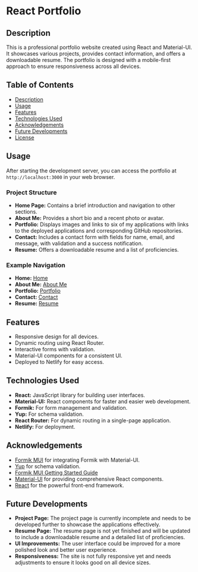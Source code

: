 # React Portfolio

## Description

This is a professional portfolio website created using React and Material-UI. It showcases various projects, provides contact information, and offers a downloadable resume. The portfolio is designed with a mobile-first approach to ensure responsiveness across all devices.

## Table of Contents

- [Description](#description)
- [Usage](#usage)
- [Features](#features)
- [Technologies Used](#technologies-used)
- [Acknowledgements](#acknowledgements)
- [Future Developments](#future-developments)
- [License](#license)

## Usage

After starting the development server, you can access the portfolio at `http://localhost:3000` in your web browser.

### Project Structure

- **Home Page:** Contains a brief introduction and navigation to other sections.
- **About Me:** Provides a short bio and a recent photo or avatar.
- **Portfolio:** Displays images and links to six of my applications with links to the deployed applications and corresponding GitHub repositories.
- **Contact:** Includes a contact form with fields for name, email, and message, with validation and a success notification.
- **Resume:** Offers a downloadable resume and a list of proficiencies.

### Example Navigation

- **Home:** [Home](http://localhost:3000)
- **About Me:** [About Me](http://localhost:3000/about)
- **Portfolio:** [Portfolio](http://localhost:3000/portfolio)
- **Contact:** [Contact](http://localhost:3000/contact)
- **Resume:** [Resume](http://localhost:3000/resume)

## Features

- Responsive design for all devices.
- Dynamic routing using React Router.
- Interactive forms with validation.
- Material-UI components for a consistent UI.
- Deployed to Netlify for easy access.

## Technologies Used

- **React:** JavaScript library for building user interfaces.
- **Material-UI:** React components for faster and easier web development.
- **Formik:** For form management and validation.
- **Yup:** For schema validation.
- **React Router:** For dynamic routing in a single-page application.
- **Netlify:** For deployment.

## Acknowledgements

- [Formik MUI](https://github.com/stackworx/formik-mui) for integrating Formik with Material-UI.
- [Yup](https://github.com/jquense/yup) for schema validation.
- [Formik MUI Getting Started Guide](https://stackworx.github.io/formik-mui/docs/guide/getting-started/)
- [Material-UI](https://mui.com/) for providing comprehensive React components.
- [React](https://reactjs.org/) for the powerful front-end framework.

## Future Developments

- **Project Page:** The project page is currently incomplete and needs to be developed further to showcase the applications effectively.
- **Resume Page:** The resume page is not yet finished and will be updated to include a downloadable resume and a detailed list of proficiencies.
- **UI Improvements:** The user interface could be improved for a more polished look and better user experience.
- **Responsiveness:** The site is not fully responsive yet and needs adjustments to ensure it looks good on all device sizes.
